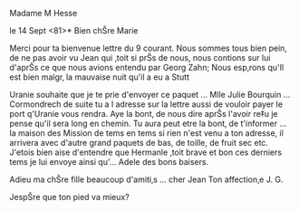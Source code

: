 Madame M Hesse

 le 14 Sept <81>*
Bien chŠre Marie

Merci pour ta bienvenue lettre du 9 courant. Nous sommes tous bien pein‚ de ne pas avoir vu Jean qui ‚toit si prŠs de nous, nous contions sur lui d'aprŠs ce que nous avions entendu par Georg Zahn; Nous esp‚rons qu'Il est bien malgr‚ la mauvaise nuit qu'il a eu a Stutt

Uranie souhaite que je te prie d'envoyer ce paquet … Mlle Julie Bourquin … Cormondrech de suite tu a l adresse sur la lettre aussi de vouloir payer le port q'Uranie vous rendra. Aye la bont‚ de nous dire aprŠs l'avoir re‡u je pense qu'il sera long en chemin. Tu aura peut etre la bont‚ de t'informer … la maison des Mission de tems en tems si rien n'est venu a ton adresse, il arrivera avec d'autre grand paquets de bas, de toille, de fruit sec etc. 
J'etois bien aise d'entendre que Hermanle ‚toit brave et bon ces derniers tems je lui envoye ainsi qu'… Adele des bons baisers.

Adieu ma chŠre fille beaucoup d'amiti‚s … cher Jean Ton affection‚e  J. G.

JespŠre que ton pied va mieux?

